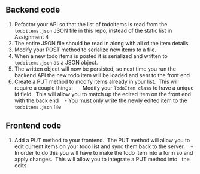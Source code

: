 ## Backend code
1. Refactor your API so that the list of todoItems is read from the `todoitems.json` JSON file in this repo, instead of the static list in Assignment 4
2. The entire JSON file should be read in along with all of the item details
3. Modify your POST method to serialize new items to a file.
4. When a new todo items is posted it is serialized and written to `todoitems.json` as a JSON object.
5. The written object will now be persisted, so next time you run the backend API the new todo item will be loaded and sent to the front end
6. Create a PUT method to modify items already in your list.  This will require a couple things:
   - Modify your `TodoItem class` to have a unique id field.  This will allow you to match up the edited item on the front end with the back end
   - You must only write the newly edited item to the `todoitems.json` file
  
## Frontend code
1. Add a PUT method to your frontend.  The PUT method will allow you to edit current items on your todo list and sync them back to the server.
   - In order to do this you will have to make the todo item into a form so and apply changes.  This will allow you to integrate a PUT method into   the edits
